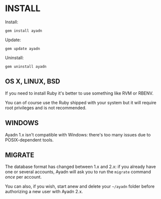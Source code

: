 # INSTALL

Install:

`gem install ayadn`  

Update:

`gem update ayadn`  

Uninstall:

`gem uninstall ayadn`  

## OS X, LINUX, BSD

If you need to install Ruby it's better to use something like RVM or RBENV.

You can of course use the Ruby shipped with your system but it will require root privileges and is not recommended.

## WINDOWS

Ayadn 1.x isn't compatible with Windows: there's too many issues due to POSIX-dependent tools.  

## MIGRATE

The database format has changed between 1.x and 2.x: if you already have one or several accounts, Ayadn will ask you to run the `migrate` command *once* per account.

You can also, if you wish, start anew and delete your `~/ayadn` folder before authorizing a new user with Ayadn 2.x.
